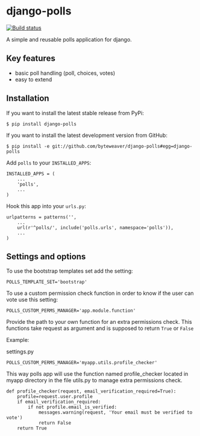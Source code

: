 # django-polls

[![Build status](https://travis-ci.org/byteweaver/django-polls.svg?branch=master)](https://travis-ci.org/byteweaver/django-polls)

A simple and reusable polls application for django.

## Key features

* basic poll handling (poll, choices, votes)
* easy to extend

## Installation

If you want to install the latest stable release from PyPi:

    $ pip install django-polls

If you want to install the latest development version from GitHub:

    $ pip install -e git://github.com/byteweaver/django-polls#egg=django-polls

Add `polls` to your `INSTALLED_APPS`:

    INSTALLED_APPS = (
        ...
        'polls',
        ...
    )

Hook this app into your ``urls.py``:

    urlpatterns = patterns('',
        ...
        url(r'^polls/', include('polls.urls', namespace='polls')),
        ...
    )

## Settings and options

To use the bootstrap templates set add the setting:

	POLLS_TEMPLATE_SET='bootstrap'
	
To use a custom permission check function in order to know if the user can vote use this setting:

	POLLS_CUSTOM_PERMS_MANAGER='app.module.function'

Provide the path to your own function for an extra permissions check. This functions take request as argument and is supposed to return `True` or `False`

Example:

settings.py

	POLLS_CUSTOM_PERMS_MANAGER='myapp.utils.profile_checker'

This way polls app will use the function named profile_checker located in myapp directory in the file utils.py to manage extra permissions check.

	def profile_checker(request, email_verification_required=True):
	    profile=request.user.profile
	    if email_verification_required:
	        if not profile.email_is_verified:
	            messages.warning(request, 'Your email must be verified to vote')
	            return False
	    return True